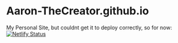 # Aaron-TheCreator.github.io
My Personal Site, but couldnt get it to deploy correctly, so for now:
[![Netlify Status](https://api.netlify.com/api/v1/badges/4e170bab-dc67-4ca9-86cd-1d8e96b8c569/deploy-status)](https://app.netlify.com/sites/aaron-thecreator/deploys)
